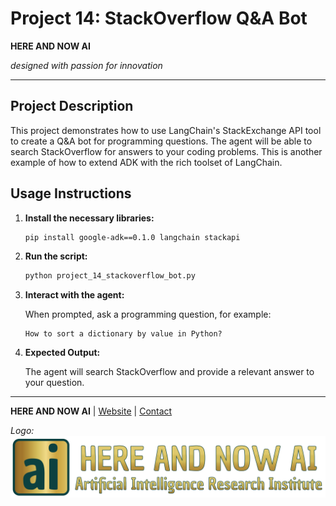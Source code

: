 # Project 14: StackOverflow Q&A Bot

**HERE AND NOW AI**

*designed with passion for innovation*

---

## Project Description

This project demonstrates how to use LangChain's StackExchange API tool to create a Q&A bot for programming questions. The agent will be able to search StackOverflow for answers to your coding problems. This is another example of how to extend ADK with the rich toolset of LangChain.

## Usage Instructions

1.  **Install the necessary libraries:**

    ```bash
    pip install google-adk==0.1.0 langchain stackapi
    ```

2.  **Run the script:**

    ```bash
    python project_14_stackoverflow_bot.py
    ```

3.  **Interact with the agent:**

    When prompted, ask a programming question, for example:

    ```
    How to sort a dictionary by value in Python?
    ```

4.  **Expected Output:**

    The agent will search StackOverflow and provide a relevant answer to your question.

---

**HERE AND NOW AI** | [Website](https://hereandnowai.com) | [Contact](mailto:info@hereandnowai.com)

*Logo: ![[Logo]](https://raw.githubusercontent.com/hereandnowai/images/refs/heads/main/logos/HNAI%20Title%20-Teal%20%26%20Golden%20Logo%20-%20DESIGN%203%20-%20Raj-07.png)*